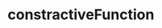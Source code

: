 # constractiveFunction

<!--
…or create a new repository on the command line
    echo "# constractiveFunction" >> README.md
    git init
    git add README.md
    git commit -m "first commit"
    git branch -M main
    git remote add origin https://github.com/Jahirul-Islam-Jantu/constractiveFunction.git
    git push -u origin main

  …or push an existing repository from the command line
    git remote add origin https://github.com/Jahirul-Islam-Jantu/constractiveFunction.git
    git branch -M main
    git push -u origin main


 -->
